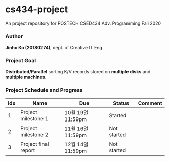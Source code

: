 # cs434-project
An project repository for POSTECH CSED434 Adv. Programming Fall 2020

### Author
**Jinho Ko (20180274)**, dept. of Creative IT Eng. 

### Project Goal
**Distributed/Parallel** sorting K/V records stored on **multiple disks** and **multiple machines**.

### Project Schedule and Progress
| idx | Name                 | Due               | Status      | Comment |
|-----|----------------------|-------------------|-------------|---------|
| 1   | Project milestone 1  | 10월 19일 11:59pm | Started     |         |
| 2   | Project milestone 2  | 11월 16일 11:59pm | Not started |         |
| 3   | Project final report | 12월 14일 11:59pm | Not started |         |
